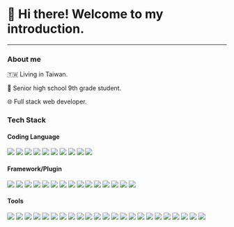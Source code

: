 # :wave: Hi there! Welcome to my introduction.
<hr>

<!--
**LiaoAnn/LiaoAnn** is a ✨ _special_ ✨ repository because its `README.md` (this file) appears on your GitHub profile.

Here are some ideas to get you started:

- 🔭 I’m currently working on ...
- 🌱 I’m currently learning ...
- 👯 I’m looking to collaborate on ...
- 🤔 I’m looking for help with ...
- 💬 Ask me about ...
- 📫 How to reach me: ...
- 😄 Pronouns: ...
- ⚡ Fun fact: ...
-->

### About me
:taiwan: Living in Taiwan.

:school: Senior high school 9th grade student.

:globe_with_meridians: Full stack web developer.

### Tech Stack

<div>
    <h4>Coding Language</h4>
    <img src="https://img.shields.io/badge/-HTML5-E34F26?style=flat-square&logo=html5&logoColor=FFFFFF&logoWidth=20" />
    <img src="https://img.shields.io/badge/-JavaScript-F7DF1E?style=flat-square&logo=javascript&logoColor=FFFFFF&logoWidth=20" />
    <img src="https://img.shields.io/badge/-C_Sharp-239120?style=flat-square&logo=csharp&logoColor=FFFFFF&logoWidth=20" />
    <img src="https://img.shields.io/badge/-Java-007396?style=flat-square&logo=java&logoColor=FFFFFF&logoWidth=20" />
    <img src="https://img.shields.io/badge/-CSS3-1572B6?style=flat-square&logo=CSS3&logoColor=FFFFFF&logoWidth=20" />
    <img src="https://img.shields.io/badge/-C++-00599C?style=flat-square&logo=cplusplus&logoColor=FFFFFF&logoWidth=20" />
    <img src="https://img.shields.io/badge/-Python-3776AB?style=flat-square&logo=python&logoColor=FFFFFF&logoWidth=20" />
    <img src="https://img.shields.io/badge/-TypeScript-3178C6?style=flat-square&logo=typescript&logoColor=FFFFFF&logoWidth=20" />
    <img src="https://img.shields.io/badge/-C-A8B9CC?style=flat-square&logo=c&logoColor=FFFFFF&logoWidth=20" />
    <img src="https://img.shields.io/badge/-PHP-777BB4?style=flat-square&logo=php&logoColor=FFFFFF&logoWidth=20" />
</div>
<div>
    <h4>Framework/Plugin</h4>
    <img src="https://img.shields.io/badge/-Express-000000?style=flat-square&logo=Express&logoColor=FFFFFF&logoWidth=20" />
    <img src="https://img.shields.io/badge/-Laravel-FF2D20?style=flat-square&logo=laravel&logoColor=FFFFFF&logoWidth=20" />
    <img src="https://img.shields.io/badge/-TensorFlow-FF6F00?style=flat-square&logo=TensorFlow&logoColor=FFFFFF&logoWidth=20" />
    <img src="https://img.shields.io/badge/-Babel-F9DC3E?style=flat-square&logo=babel&logoColor=FFFFFF&logoWidth=20" />
    <img src="https://img.shields.io/badge/-Selenium-43B02A?style=flat-square&logo=Selenium&logoColor=FFFFFF&logoWidth=20" />
    <img src="https://img.shields.io/badge/-Node.js-339933?style=flat-square&logo=node.js&logoColor=FFFFFF&logoWidth=20" />
    <img src="https://img.shields.io/badge/-Vue.js-4FC08D?style=flat-square&logo=vue.js&logoColor=FFFFFF&logoWidth=20" />
    <img src="https://img.shields.io/badge/-Create_React_App-09D3AC?style=flat-square&logo=CreateReactApp&logoColor=FFFFFF&logoWidth=20" />
    <img src="https://img.shields.io/badge/-React-61DAFB?style=flat-square&logo=react&logoColor=FFFFFF&logoWidth=20" />
    <img src="https://img.shields.io/badge/-Webpack-8DD6F9?style=flat-square&logo=webpack&logoColor=FFFFFF&logoWidth=20" />
    <img src="https://img.shields.io/badge/-WordPress-21759B?style=flat-square&logo=wordpress&logoColor=FFFFFF&logoWidth=20" />
    <img src="https://img.shields.io/badge/-jQuery-0769AD?style=flat-square&logo=jquery&logoColor=FFFFFF&logoWidth=20" />
    <img src="https://img.shields.io/badge/-Font_Awesome-528DD7?style=flat-square&logo=FontAwesome&logoColor=FFFFFF&logoWidth=20" />
    <img src="https://img.shields.io/badge/-.NET-512BD4?style=flat-square&logo=.NET&logoColor=FFFFFF&logoWidth=20" />
    <img src="https://img.shields.io/badge/-Bootstrap-7952B3?style=flat-square&logo=bootstrap&logoColor=FFFFFF&logoWidth=20" />
</div>
<div>
    <h4>Tools</h4>
    <img src="https://img.shields.io/badge/-PhpStorm-000000?style=flat-square&logo=PhpStorm&logoColor=FFFFFF&logoWidth=20" />
    <img src="https://img.shields.io/badge/-GitHub-181717?style=flat-square&logo=GitHub&logoColor=FFFFFF&logoWidth=20" />
    <img src="https://img.shields.io/badge/-npm-CB3837?style=flat-square&logo=npm&logoColor=FFFFFF&logoWidth=20" />
    <img src="https://img.shields.io/badge/-Microsoft_SQL_Server-CC2927?style=flat-square&logo=microsoftsqlserver&logoColor=FFFFFF&logoWidth=20" />
    <img src="https://img.shields.io/badge/-Git-F05032?style=flat-square&logo=git&logoColor=FFFFFF&logoWidth=20" />
    <img src="https://img.shields.io/badge/-Microsoft_PowerPoint-B7472A?style=flat-square&logo=MicrosoftPowerPoint&logoColor=FFFFFF&logoWidth=20" />
    <img src="https://img.shields.io/badge/-Postman-FF6C37?style=flat-square&logo=postman&logoColor=FFFFFF&logoWidth=20" />
    <img src="https://img.shields.io/badge/-XAMPP-FB7A24?style=flat-square&logo=xampp&logoColor=FFFFFF&logoWidth=20" />
    <img src="https://img.shields.io/badge/-Composer-885630?style=flat-square&logo=Composer&logoColor=FFFFFF&logoWidth=20" />
    <img src="https://img.shields.io/badge/-Adobe_Illustrator-FF9A00?style=flat-square&logo=AdobeIllustrator&logoColor=FFFFFF&logoWidth=20" />
    <img src="https://img.shields.io/badge/-Microsoft_Excel-217346?style=flat-square&logo=MicrosoftExcel&logoColor=FFFFFF&logoWidth=20" />
    <img src="https://img.shields.io/badge/-Android_Studio-3DDC84?style=flat-square&logo=AndroidStudio&logoColor=FFFFFF&logoWidth=20" />
    <img src="https://img.shields.io/badge/-GitKraken-179287?style=flat-square&logo=GitKraken&logoColor=FFFFFF&logoWidth=20" />
    <img src="https://img.shields.io/badge/-Yarn-2C8EBB?style=flat-square&logo=Yarn&logoColor=FFFFFF&logoWidth=20" />
    <img src="https://img.shields.io/badge/-Visual_Studio_Code-007ACC?style=flat-square&logo=VisualStudioCode&logoColor=FFFFFF&logoWidth=20" />
    <img src="https://img.shields.io/badge/-Adobe_Photoshop-31A8FF?style=flat-square&logo=adobephotoshop&logoColor=FFFFFF&logoWidth=20" />
    <img src="https://img.shields.io/badge/-MySQL-4479A1?style=flat-square&logo=mysql&logoColor=FFFFFF&logoWidth=20" />
    <img src="https://img.shields.io/badge/-Microsoft_Word-2B579A?style=flat-square&logo=MicrosoftWord&logoColor=FFFFFF&logoWidth=20" />
    <img src="https://img.shields.io/badge/-PowerShell-5391FE?style=flat-square&logo=PowerShell&logoColor=FFFFFF&logoWidth=20" />
    <img src="https://img.shields.io/badge/-Microsoft_Visio-3955A3?style=flat-square&logo=MicrosoftVisio&logoColor=FFFFFF&logoWidth=20" />
    <img src="https://img.shields.io/badge/-Adobe_Premiere_Pro-9999FF?style=flat-square&logo=AdobePremierePro&logoColor=FFFFFF&logoWidth=20" />
    <img src="https://img.shields.io/badge/-ESLint-4B32C3?style=flat-square&logo=ESLint&logoColor=FFFFFF&logoWidth=20" />
    <img src="https://img.shields.io/badge/-Visual_Studio-5C2D91?style=flat-square&logo=VisualStudio&logoColor=FFFFFF&logoWidth=20" />
</div>
